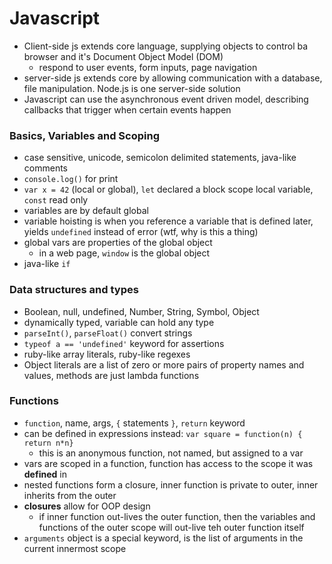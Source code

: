 # Javascript
- Client-side js extends core language, supplying objects to control ba browser and it's Document Object Model (DOM)
  - respond to user events, form inputs, page navigation
- server-side js extends core by allowing communication with a database, file manipulation. Node.js is one server-side solution
- Javascript can use the asynchronous event driven model, describing callbacks that trigger when certain events happen

### Basics, Variables and Scoping
- case sensitive, unicode, semicolon delimited statements, java-like comments
- `console.log()` for print
- `var x = 42` (local or global), `let` declared a block scope local variable, `const` read only
- variables are by default global
- variable hoisting is when you reference a variable that is defined later, yields `undefined` instead of error (wtf, why is this a thing)
- global vars are properties of the global object
  - in a web page, `window` is the global object
- java-like `if` 

### Data structures and types
- Boolean, null, undefined, Number, String, Symbol, Object
- dynamically typed, variable can hold any type
- `parseInt()`, `parseFloat()` convert strings 
- `typeof a == 'undefined'` keyword for assertions
- ruby-like array literals, ruby-like regexes
- Object literals are a list of zero or more pairs of property names and values, methods are just lambda functions

### Functions
- `function`, name, args, `{` statements `}`, `return` keyword 
- can be defined in expressions instead: `var square = function(n) { return n*n}`
  - this is an anonymous function, not named, but assigned to a var
- vars are scoped in a function, function has access to the scope it was **defined** in
- nested functions form a closure, inner function is private to outer, inner inherits from the outer
- **closures** allow for OOP design
  - if inner function out-lives the outer function, then the variables and functions of the outer scope will out-live teh outer function itself
- `arguments` object is a special keyword, is the list of arguments in the current innermost scope
